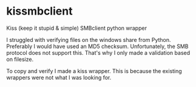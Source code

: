 # kissmbclient
Kiss (keep it stupid & simple) SMBclient python wrapper

I struggled with verifying files on the windows share from Python. Preferably I would have used an MD5 checksum. Unfortunately, the SMB protocol does not support this. That's why I only made a validation based on filesize.

To copy and verify I made a kiss wrapper. This is because the existing wrappers were not what I was looking for.


